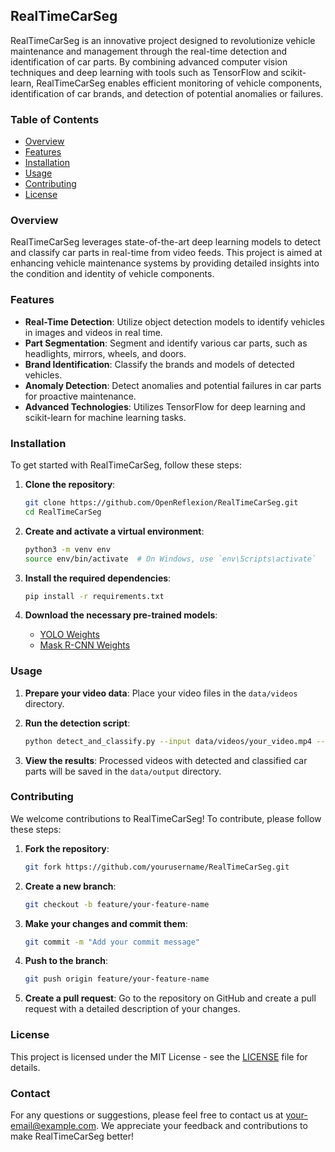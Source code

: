 ## RealTimeCarSeg

RealTimeCarSeg is an innovative project designed to revolutionize vehicle maintenance and management through the real-time detection and identification of car parts. By combining advanced computer vision techniques and deep learning with tools such as TensorFlow and scikit-learn, RealTimeCarSeg enables efficient monitoring of vehicle components, identification of car brands, and detection of potential anomalies or failures.

### Table of Contents

- [Overview](#overview)
- [Features](#features)
- [Installation](#installation)
- [Usage](#usage)
- [Contributing](#contributing)
- [License](#license)

### Overview

RealTimeCarSeg leverages state-of-the-art deep learning models to detect and classify car parts in real-time from video feeds. This project is aimed at enhancing vehicle maintenance systems by providing detailed insights into the condition and identity of vehicle components.

### Features

- **Real-Time Detection**: Utilize object detection models to identify vehicles in images and videos in real time.
- **Part Segmentation**: Segment and identify various car parts, such as headlights, mirrors, wheels, and doors.
- **Brand Identification**: Classify the brands and models of detected vehicles.
- **Anomaly Detection**: Detect anomalies and potential failures in car parts for proactive maintenance.
- **Advanced Technologies**: Utilizes TensorFlow for deep learning and scikit-learn for machine learning tasks.

### Installation

To get started with RealTimeCarSeg, follow these steps:

1. **Clone the repository**:
    ```sh
    git clone https://github.com/OpenReflexion/RealTimeCarSeg.git
    cd RealTimeCarSeg
    ```

2. **Create and activate a virtual environment**:
    ```sh
    python3 -m venv env
    source env/bin/activate  # On Windows, use `env\Scripts\activate`
    ```

3. **Install the required dependencies**:
    ```sh
    pip install -r requirements.txt
    ```

4. **Download the necessary pre-trained models**:
    - [YOLO Weights](https://pjreddie.com/media/files/yolov3.weights)
    - [Mask R-CNN Weights](https://github.com/matterport/Mask_RCNN/releases)

### Usage

1. **Prepare your video data**: Place your video files in the `data/videos` directory.

2. **Run the detection script**:
    ```sh
    python detect_and_classify.py --input data/videos/your_video.mp4 --output data/output/your_output_video.avi
    ```

3. **View the results**: Processed videos with detected and classified car parts will be saved in the `data/output` directory.

### Contributing

We welcome contributions to RealTimeCarSeg! To contribute, please follow these steps:

1. **Fork the repository**:
    ```sh
    git fork https://github.com/yourusername/RealTimeCarSeg.git
    ```

2. **Create a new branch**:
    ```sh
    git checkout -b feature/your-feature-name
    ```

3. **Make your changes and commit them**:
    ```sh
    git commit -m "Add your commit message"
    ```

4. **Push to the branch**:
    ```sh
    git push origin feature/your-feature-name
    ```

5. **Create a pull request**: Go to the repository on GitHub and create a pull request with a detailed description of your changes.

### License

This project is licensed under the MIT License - see the [LICENSE](LICENSE) file for details.

### Contact

For any questions or suggestions, please feel free to contact us at your-email@example.com. We appreciate your feedback and contributions to make RealTimeCarSeg better!
